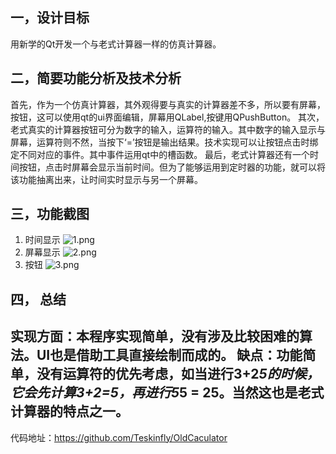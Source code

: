 ## 一，设计目标
用新学的Qt开发一个与老式计算器一样的仿真计算器。
## 二，简要功能分析及技术分析
首先，作为一个仿真计算器，其外观得要与真实的计算器差不多，所以要有屏幕，按钮，这可以使用qt的ui界面编辑，屏幕用QLabel,按键用QPushButton。
	其次，老式真实的计算器按钮可分为数字的输入，运算符的输入。其中数字的输入显示与屏幕，运算符则不然，当按下‘=’按钮是输出结果。技术实现可以让按钮点击时绑定不同对应的事件。其中事件运用qt中的槽函数。
	最后，老式计算器还有一个时间按钮，点击时屏幕会显示当前时间。但为了能够运用到定时器的功能，就可以将该功能抽离出来，让时间实时显示与另一个屏幕。
## 三，功能截图
1. 时间显示
![1.png](https://upload-images.jianshu.io/upload_images/21680686-18d2e45f37826fa8.png?imageMogr2/auto-orient/strip%7CimageView2/2/w/1240)
2. 屏幕显示
![2.png](https://upload-images.jianshu.io/upload_images/21680686-11ec979d5d6f61cc.png?imageMogr2/auto-orient/strip%7CimageView2/2/w/1240)
3. 按钮
![3.png](https://upload-images.jianshu.io/upload_images/21680686-258d795cce8c04ea.png?imageMogr2/auto-orient/strip%7CimageView2/2/w/1240)
## 四， 总结
实现方面：本程序实现简单，没有涉及比较困难的算法。UI也是借助工具直接绘制而成的。
缺点：功能简单，没有运算符的优先考虑，如当进行3+2*5的时候，它会先计算3+2=5，再进行5*5 = 25。当然这也是老式计算器的特点之一。
---
代码地址：https://github.com/Teskinfly/OldCaculator


